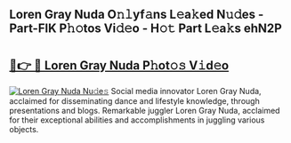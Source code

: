 ## Loren Gray Nuda O𝚗𝚕yf𝚊ns L𝚎a𝚔ed N𝚞𝚍es - Part-FlK P𝚑𝚘tos Vi𝚍𝚎o - H𝚘𝚝 Part L𝚎a𝚔s ehN2P

# <h2><a href="http://kf15ms.oniu.top/?m=Loren+Gray+Nuda">🔗👉 🔴 Loren Gray Nuda P𝚑ot𝚘𝚜 V𝚒d𝚎o</a></h2>

[![Loren Gray Nuda Nu𝚍e𝚜](https://i.imgur.com/0qMVB7G.gif)](http://kf15ms.oniu.top/?m=Loren+Gray+Nuda)
Social media innovator Loren Gray Nuda, acclaimed for disseminating dance and lifestyle knowledge, through presentations and blogs. Remarkable juggler Loren Gray Nuda, acclaimed for their exceptional abilities and accomplishments in juggling various objects.  
